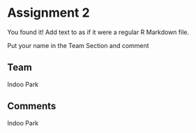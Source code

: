 # Assignment 2

You found it!  Add text to as if it were a regular R Markdown file.

Put your name in the Team Section and comment

## Team
Indoo Park  

## Comments
Indoo Park
